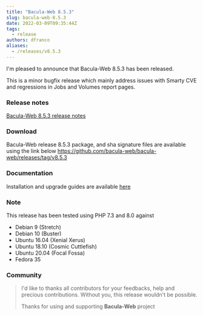 ```yaml
---
title: "Bacula-Web 8.5.3"
slug: bacula-web-8.5.3
date: 2022-03-09T09:35:44Z
tags:
  - release
authors: dfranco
aliases:
  - /releases/v8.5.3
---
```


I'm pleased to announce that Bacula-Web 8.5.3 has been released.

<!-- truncate -->

This is a minor bugfix release which mainly address issues with Smarty CVE and regressions in Jobs and Volumes report pages.

### Release notes

[Bacula-Web 8.5.3 release notes](https://github.com/bacula-web/bacula-web/releases/tag/v8.5.3)

### Download

Bacula-Web release 8.5.3 package, and sha signature files are available using the link below
https://github.com/bacula-web/bacula-web/releases/tag/v8.5.3

### Documentation

Installation and upgrade guides are available [here](https://www.bacula-web.org/docs)

### Note

This release has been tested using PHP 7.3 and 8.0 against

- Debian 9 (Stretch)
- Debian 10 (Buster)
- Ubuntu 16.04 (Xenial Xerus)
- Ubuntu 18.10 (Cosmic Cuttlefish)
- Ubuntu 20.04 (Focal Fossa)
- Fedora 35

### Community

> I'd like to thanks all contributors for your feedbacks, help and precious contributions.
> Without you, this release wouldn't be possible.
>
> Thanks for using and supporting **Bacula-Web** project

